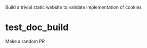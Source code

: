 Build a trivial static website to validate implementation of cookies

# test_doc_build

Make a random PR
